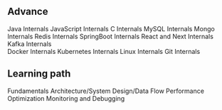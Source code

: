 Advance
--------
Java Internals
JavaScript Internals
C Internals
MySQL Internals
Mongo Internals
Redis Internals
SpringBoot Internals
React and Next Internals
Kafka Internals  
Docker Internals
Kubernetes Internals
Linux Internals
Git Internals

Learning path
-----
Fundamentals
Architecture/System Design/Data Flow
Performance Optimization
Monitoring and Debugging

